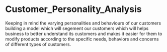 # Customer_Personality_Analysis

Keeping in mind the varying personalities and behaviours of our customers building a model which will segement our customers which will helps business to better understand its customers and makes it easier for them to modify products according to the specific needs, behaviors and concerns of different types of customers. 
